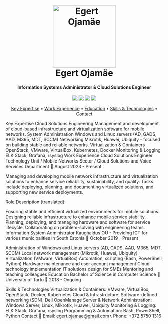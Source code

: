 <h1 align="center"> <br> <a href="#"><img src="https://raw.githubusercontent.com/amitmerchant1990/electron-markdownify/master/app/img/markdownify.png" alt="Egert Ojamäe" width="200"></a> <br> Egert Ojamäe <br> </h1> <h4 align="center">Information Systems Administrator & Cloud Solutions Engineer</h4> <p align="center"> <a href="#"><img src="https://img.shields.io/badge/Cloud%20Solutions-Kubernetes-blue"></a> <a href="#"><img src="https://img.shields.io/badge/Networking-Mikrotik,%20Huawei,%20Ubiquity-brightgreen"></a> <a href="#"><img src="https://img.shields.io/badge/Automation-Python,%20Bash,%20Powershell-orange"></a> <a href="https://www.linkedin.com/in/egertojamae"> <img src="https://img.shields.io/badge/LinkedIn-Connect-blue.svg"> </a> </p> <p align="center"> <a href="#key-expertise">Key Expertise</a> • <a href="#work-experience">Work Experience</a> • <a href="#education">Education</a> • <a href="#skills--technologies">Skills & Technologies</a> • <a href="#contact">Contact</a> </p>


Key Expertise
Cloud Solutions Engineering
Management and development of cloud-based infrastructure and virtualization software for mobile networks.
System Administration
Windows and Linux servers (AD, GADS, AAD, M365, MDT, SCCM)
Networking
Mikrotik, Huawei, Ubiquity - focused on building stable and reliable networks.
Virtualization & Containers
OpenStack, VMware, VirtualBox, Kubernetes, Docker
Monitoring & Logging
ELK Stack, Grafana, rsyslog
Work Experience
Cloud Solutions Engineer
Technology Unit / Mobile Networks Sector / Cloud Solutions and Voice Services Department
📅 August 2023 - Present

Managing and developing mobile network infrastructure and virtualization solutions to enhance service reliability, sustainability, and quality. Tasks include deploying, planning, and documenting virtualized solutions, and supporting new service deployments.

Role Description (translated):

Ensuring stable and efficient virtualized environments for mobile solutions.
Designing reliable infrastructure to enhance mobile service stability.
Planning, deploying, and managing hardware and software for service lifecycle.
Collaborating on problem-solving with engineering teams.
Information System Administrator
Kaughaldus OÜ - Providing ICT for various municipalities in South Estonia
📅 October 2019 - Present

Administration of Windows and Linux servers (AD, GADS, AAD, M365, MDT, SCCM)
Local network management (Mikrotik, Huawei, Ubiquity)
Virtualization (VMware, VirtualBox)
Automation, scripting (Bash, PowerShell, Python)
Hardware maintenance and user account management
Cloud technology implementation
IT solutions design for SMEs
Mentoring and teaching colleagues
Education
Bachelor of Science in Computer Science
📍 University of Tartu
📅 2018 - Ongoing

Skills & Technologies
Virtualization & Containers: VMware, VirtualBox, OpenStack, Docker, Kubernetes
Cloud & Infrastructure: Software-defined networking (SDN), Dell OpenManage
Server & Network Administration: Windows Server, Linux, Mikrotik, Huawei, Ubiquity
Monitoring & Logging: ELK Stack, Grafana, rsyslog
Programming & Automation: Bash, PowerShell, Python
Contact
📧 Email: egert.ojamae@gmail.com
📞 Phone: +372 5750 1316
